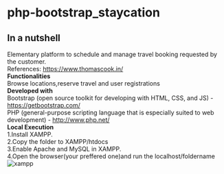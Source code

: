 # php-bootstrap_staycation
## In a nutshell<br>
Elementary platform to schedule and manage travel booking requested by the customer.<br>
References: https://www.thomascook.in/ <br>
<b>Functionalities</b><br>
Browse locations,reserve travel and user registrations<br> 
<b>Developed with</b><br>
Bootstrap (open source toolkit for developing with HTML, CSS, and JS) - https://getbootstrap.com/<br>
PHP (general-purpose scripting language that is especially suited to web development) - http://www.php.net/<br>
<b>Local Execution</b><br> 
1.Install XAMPP.<br>
2.Copy the folder to XAMPP/htdocs<br>
3.Enable Apache and MySQL in XAMPP.<br>
4.Open the browser(your preffered one)and run the localhost/foldername <br>
![xampp](https://user-images.githubusercontent.com/44153941/47307632-2ff1c600-d64d-11e8-893a-2d9920361c5a.JPG)
